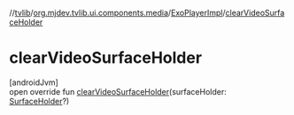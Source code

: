 //[tvlib](../../../index.md)/[org.mjdev.tvlib.ui.components.media](../index.md)/[ExoPlayerImpl](index.md)/[clearVideoSurfaceHolder](clear-video-surface-holder.md)

# clearVideoSurfaceHolder

[androidJvm]\
open override fun [clearVideoSurfaceHolder](clear-video-surface-holder.md)(surfaceHolder: [SurfaceHolder](https://developer.android.com/reference/kotlin/android/view/SurfaceHolder.html)?)
